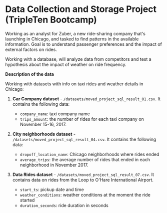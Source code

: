 # Data Collection and Storage Project (TripleTen Bootcamp)

Working as an analyst for Zuber, a new ride-sharing company that's launching in Chicago, and tasked to find patterns in the available information. 
Goal is to understand passenger preferences and the impact of external factors on rides.

Working with a database, will analyze data from competitors and test a hypothesis about the impact of weather on ride frequency.

**Description of the data**

Working with datasets with info on taxi rides and weather details in Chicago:

1. **Car Company dataset** - `/datasets/moved_project_sql_result_01.csv`. It contains the following data:
    - `company_name`: taxi company name
    - `trips_amount`: the number of rides for each taxi company on November 15-16, 2017.

2. **City neighborhoods dataset** - `/datasets/moved_project_sql_result_04.csv`. It contains the following data:
    - `dropoff_location_name`: Chicago neighborhoods where rides ended
    - `average_trips`: the average number of rides that ended in each neighborhood in November 2017.

3. **Data Rides dataset** - `/datasets/moved_project_sql_result_07.csv`. It contains data on rides from the Loop to O'Hare International Airport.
    - `start_ts`: pickup date and time
    - `weather_conditions`: weather conditions at the moment the ride started
    - `duration_seconds`: ride duration in seconds
